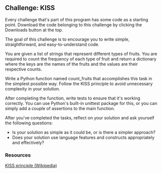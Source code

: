 ## Challenge: KISS
Every challenge that's part of this program has some code as a starting point. Download the code belonging to this challenge by clicking the Downloads button at the top.

The goal of this challenge is to encourage you to write simple, straightforward, and easy-to-understand code.

You are given a list of strings that represent different types of fruits. You are required to count the frequency of each type of fruit and return a dictionary where the keys are the names of the fruits and the values are their respective counts.

Write a Python function named count_fruits that accomplishes this task in the simplest possible way. Follow the KISS principle to avoid unnecessary complexity in your solution.

After completing the function, write tests to ensure that it's working correctly. You can use Python's built-in unittest package for this, or you can simply add a couple of assertions to the main function.

After you've completed the tasks, reflect on your solution and ask yourself the following questions:

* Is your solution as simple as it could be, or is there a simpler approach?
* Does your solution use language features and constructs appropriately and effectively?
### Resources
[KISS principle (Wikipedia)](https://en.wikipedia.org/wiki/KISS_principle)